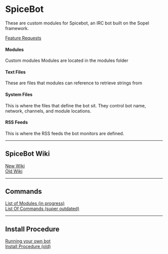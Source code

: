 # SpiceBot

These are custom modules for Spicebot, an IRC bot built on the Sopel framework.

[Feature Requests](http://feathub.com/SpiceBot/SpiceBot)

#### Modules
Custom modules Modules are located in the modules folder

#### Text Files
These are files that modules can reference to retrieve strings from

#### System Files
This is where the files that define the bot sit. They control bot name, network, channels, and module locations.

#### RSS Feeds
This is where the RSS feeds the bot monitors are defined.
______________________________________

## SpiceBot Wiki

[ New Wiki](https://wiki.spicebot.net/index.php/Main_Page)<br>
[Old Wiki](https://github.com/SpiceBot/SpiceBot/wiki)

______________________________________

## Commands

[List of Modules (in progress)](https://wiki.spicebot.net/index.php/Modules)<br>
[List Of Commands (super outdated)](https://github.com/SpiceBot/SpiceBot/wiki/Modules)
______________________________________

## Install Procedure

[Running your own bot](https://wiki.spicebot.net/index.php/Running_the_Bot)<br>
[Install Procedure (old)](https://github.com/SpiceBot/SpiceBot/wiki/Installation-Procedure)
